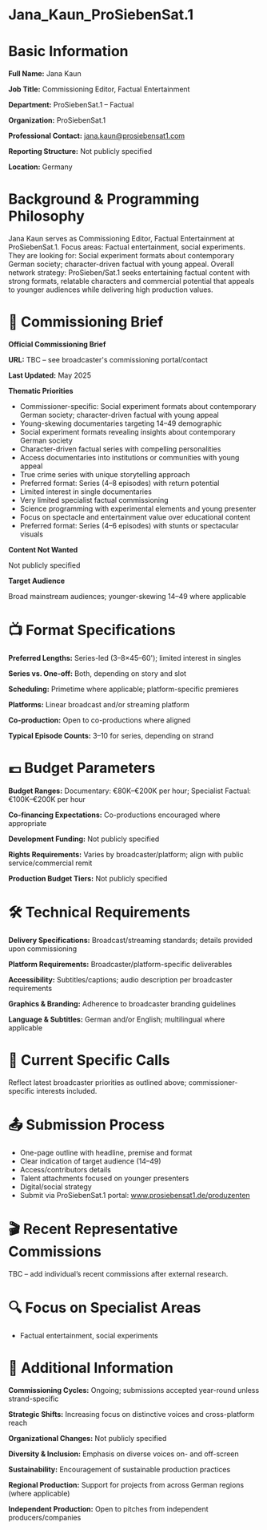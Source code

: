 # Jana_Kaun_ProSiebenSat.1

# Basic Information

**Full Name:** Jana Kaun

**Job Title:** Commissioning Editor, Factual Entertainment

**Department:** ProSiebenSat.1 – Factual

**Organization:** ProSiebenSat.1

**Professional Contact:** jana.kaun@prosiebensat1.com

**Reporting Structure:** Not publicly specified

**Location:** Germany

# Background & Programming Philosophy

Jana Kaun serves as Commissioning Editor, Factual Entertainment at ProSiebenSat.1. Focus areas: Factual entertainment, social experiments. They are looking for: Social experiment formats about contemporary German society; character-driven factual with young appeal. Overall network strategy: ProSieben/Sat.1 seeks entertaining factual content with strong formats, relatable characters and commercial potential that appeals to younger audiences while delivering high production values.

# 📄 Commissioning Brief

**Official Commissioning Brief**

**URL:** TBC – see broadcaster's commissioning portal/contact

**Last Updated:** May 2025

**Thematic Priorities**

- Commissioner-specific: Social experiment formats about contemporary German society; character-driven factual with young appeal
- Young-skewing documentaries targeting 14–49 demographic
- Social experiment formats revealing insights about contemporary German society
- Character-driven factual series with compelling personalities
- Access documentaries into institutions or communities with young appeal
- True crime series with unique storytelling approach
- Preferred format: Series (4–8 episodes) with return potential
- Limited interest in single documentaries
- Very limited specialist factual commissioning
- Science programming with experimental elements and young presenter
- Focus on spectacle and entertainment value over educational content
- Preferred format: Series (4–6 episodes) with stunts or spectacular visuals

**Content Not Wanted**

Not publicly specified

**Target Audience**

Broad mainstream audiences; younger-skewing 14–49 where applicable

# 📺 Format Specifications

**Preferred Lengths:** Series-led (3–8×45–60'); limited interest in singles

**Series vs. One-off:** Both, depending on story and slot

**Scheduling:** Primetime where applicable; platform-specific premieres

**Platforms:** Linear broadcast and/or streaming platform

**Co-production:** Open to co-productions where aligned

**Typical Episode Counts:** 3–10 for series, depending on strand

# 💷 Budget Parameters

**Budget Ranges:** Documentary: €80K–€200K per hour; Specialist Factual: €100K–€200K per hour

**Co-financing Expectations:** Co-productions encouraged where appropriate

**Development Funding:** Not publicly specified

**Rights Requirements:** Varies by broadcaster/platform; align with public service/commercial remit

**Production Budget Tiers:** Not publicly specified

# 🛠️ Technical Requirements

**Delivery Specifications:** Broadcast/streaming standards; details provided upon commissioning

**Platform Requirements:** Broadcaster/platform-specific deliverables

**Accessibility:** Subtitles/captions; audio description per broadcaster requirements

**Graphics & Branding:** Adherence to broadcaster branding guidelines

**Language & Subtitles:** German and/or English; multilingual where applicable

# 📢 Current Specific Calls

Reflect latest broadcaster priorities as outlined above; commissioner-specific interests included.

# 📤 Submission Process

- One-page outline with headline, premise and format
- Clear indication of target audience (14–49)
- Access/contributors details
- Talent attachments focused on younger presenters
- Digital/social strategy
- Submit via ProSiebenSat.1 portal: www.prosiebensat1.de/produzenten

# 🎬 Recent Representative Commissions

TBC – add individual’s recent commissions after external research.

# 🔍 Focus on Specialist Areas

- Factual entertainment, social experiments

# 📅 Additional Information

**Commissioning Cycles:** Ongoing; submissions accepted year-round unless strand-specific

**Strategic Shifts:** Increasing focus on distinctive voices and cross-platform reach

**Organizational Changes:** Not publicly specified

**Diversity & Inclusion:** Emphasis on diverse voices on- and off-screen

**Sustainability:** Encouragement of sustainable production practices

**Regional Production:** Support for projects from across German regions (where applicable)

**Independent Production:** Open to pitches from independent producers/companies
